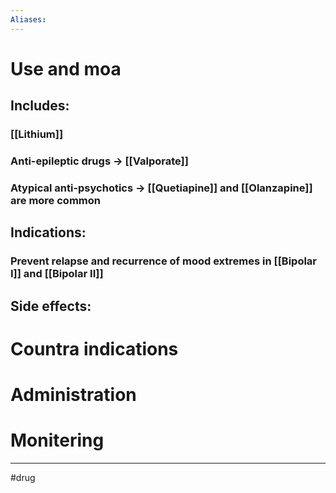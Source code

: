 ```yaml
---
Aliases:
---
```

# Use and moa
## Includes:
### [[Lithium]]
### Anti-epileptic drugs -> [[Valporate]]
### Atypical anti-psychotics -> [[Quetiapine]] and [[Olanzapine]] are more common
## Indications:
### Prevent relapse and recurrence of mood extremes in [[Bipolar I]] and [[Bipolar II]]
## Side effects:
# Countra indications
# Administration 
# Monitering 

---
#drug 